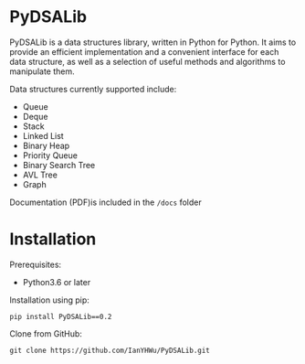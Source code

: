 # PyDSALib

PyDSALib is a data structures library, written in Python for Python. It aims to provide an efficient implementation and a 
convenient interface for each data structure, as well as a selection of useful methods and algorithms to manipulate them.

Data structures currently supported include:

- Queue
- Deque
- Stack
- Linked List
- Binary Heap
- Priority Queue
- Binary Search Tree
- AVL Tree
- Graph

Documentation (PDF)is included in the `/docs` folder

# Installation

Prerequisites:
- Python3.6 or later

Installation using pip:

```pip install PyDSALib==0.2```

Clone from GitHub:

```git clone https://github.com/IanYHWu/PyDSALib.git```








